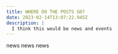 ```yaml
---
title: WHERE DO THE POSTS GO?
date: 2023-02-14T13:07:22.945Z
description: |
  I think this would be news and events
---
```

n﻿ews news news